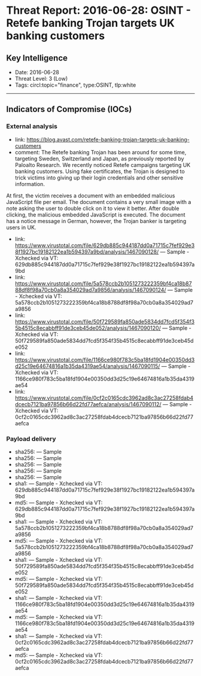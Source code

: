 # Threat Report: 2016-06-28: OSINT - Retefe banking Trojan targets UK banking customers


## Key Intelligence
* Date: 2016-06-28
* Threat Level: 3 (Low)
* Tags: circl:topic="finance", type:OSINT, tlp:white

---

## Indicators of Compromise (IOCs)
### External analysis
* link: https://blog.avast.com/retefe-banking-trojan-targets-uk-banking-customers
* comment: The Retefe banking Trojan has been around for some time, targeting Sweden, Switzerland and Japan, as previously reported by Paloalto Research.
We recently noticed Retefe campaigns targeting UK banking customers. Using fake certificates, the Trojan is designed to trick victims into giving up their login credentials and other sensitive information.

At first, the victim receives a document with an embedded malicious JavaScript file per email. The document contains a very small image with a note asking the user to double click on it to view it better. After double clicking, the malicious embedded JavaScript is executed. The document has a notice message in German, however, the Trojan banker is targeting users in UK.
* link: https://www.virustotal.com/file/629db885c944187dd0a71715c7fef929e38f1927bc19182122ea1b594397a9bd/analysis/1467090128/ — Sample - Xchecked via VT: 629db885c944187dd0a71715c7fef929e38f1927bc19182122ea1b594397a9bd
* link: https://www.virustotal.com/file/5a578ccb2b1051273222359bf4ca18b8788df8f98a70cb0a8a354029ad7a9856/analysis/1467090124/ — Sample - Xchecked via VT: 5a578ccb2b1051273222359bf4ca18b8788df8f98a70cb0a8a354029ad7a9856
* link: https://www.virustotal.com/file/50f729589fa850ade5834dd7fcd5f354f35b4515c8ecabbff91de3ceb45de052/analysis/1467090120/ — Sample - Xchecked via VT: 50f729589fa850ade5834dd7fcd5f354f35b4515c8ecabbff91de3ceb45de052
* link: https://www.virustotal.com/file/1166ce980f783c5ba18fd1904e00350dd3d25c19e64674816a1b35da4319ae54/analysis/1467090115/ — Sample - Xchecked via VT: 1166ce980f783c5ba18fd1904e00350dd3d25c19e64674816a1b35da4319ae54
* link: https://www.virustotal.com/file/0cf2c0165cdc3962ad8c3ac27258fdab4dcecb7121ba97856b66d22fd77aefca/analysis/1467090112/ — Sample - Xchecked via VT: 0cf2c0165cdc3962ad8c3ac27258fdab4dcecb7121ba97856b66d22fd77aefca

### Payload delivery
* sha256: <sha256> — Sample
* sha256: <sha256> — Sample
* sha256: <sha256> — Sample
* sha256: <sha256> — Sample
* sha256: <sha256> — Sample
* sha1: <sha1> — Sample - Xchecked via VT: 629db885c944187dd0a71715c7fef929e38f1927bc19182122ea1b594397a9bd
* md5: <md5> — Sample - Xchecked via VT: 629db885c944187dd0a71715c7fef929e38f1927bc19182122ea1b594397a9bd
* sha1: <sha1> — Sample - Xchecked via VT: 5a578ccb2b1051273222359bf4ca18b8788df8f98a70cb0a8a354029ad7a9856
* md5: <md5> — Sample - Xchecked via VT: 5a578ccb2b1051273222359bf4ca18b8788df8f98a70cb0a8a354029ad7a9856
* sha1: <sha1> — Sample - Xchecked via VT: 50f729589fa850ade5834dd7fcd5f354f35b4515c8ecabbff91de3ceb45de052
* md5: <md5> — Sample - Xchecked via VT: 50f729589fa850ade5834dd7fcd5f354f35b4515c8ecabbff91de3ceb45de052
* sha1: <sha1> — Sample - Xchecked via VT: 1166ce980f783c5ba18fd1904e00350dd3d25c19e64674816a1b35da4319ae54
* md5: <md5> — Sample - Xchecked via VT: 1166ce980f783c5ba18fd1904e00350dd3d25c19e64674816a1b35da4319ae54
* sha1: <sha1> — Sample - Xchecked via VT: 0cf2c0165cdc3962ad8c3ac27258fdab4dcecb7121ba97856b66d22fd77aefca
* md5: <md5> — Sample - Xchecked via VT: 0cf2c0165cdc3962ad8c3ac27258fdab4dcecb7121ba97856b66d22fd77aefca
